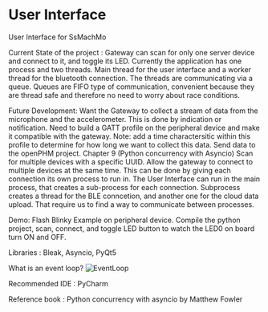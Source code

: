 # User Interface
User Interface for SsMachMo 

Current State of the project :
Gateway can scan for only one server device and connect to it, and toggle its LED.
Currently the application has one process and two threads. Main thread for the user interface and a worker thread for the bluetooth connection. The threads are communicating via a queue. Queues are FIFO type of communication, convenient because they are thread safe and therefore no need to worry about race conditions. 

Future Development: 
Want the Gateway to collect a stream of data from the microphone and the accelerometer. This is done by indication or notification. 
Need to build a GATT profile on the peripheral device and make it compatible with the gateway. Note: add a time charactersitic within this profile to determine for how long we want to collect this data. 
Send data to the openPHM project. Chapter 9 (Python concurrency with Asyncio) 
Scan for multiple devices with a specific UUID. Allow the gateway to connect to multiple devices at the same time. This can be done by giving each connection its own process to run in. The User Interface can run in the main process, that creates a sub-process for each connection. Subprocess creates a thread for the BLE conncetion, and another one for the cloud data upload. That require us to find a way to communicate between processes.

Demo:
Flash Blinky Example on peripheral device. Compile the python project, scan, connect, and toggle LED button to watch the LED0 on board turn ON and OFF. 

Libraries : Bleak, Asyncio, PyQt5

What is an event loop?
![EventLoop](https://user-images.githubusercontent.com/113550223/236305359-fac33f82-4b91-4c47-92b9-5c39b8740b5e.png)


Recommended IDE : PyCharm

Reference book : Python concurrency with asyncio by Matthew Fowler
